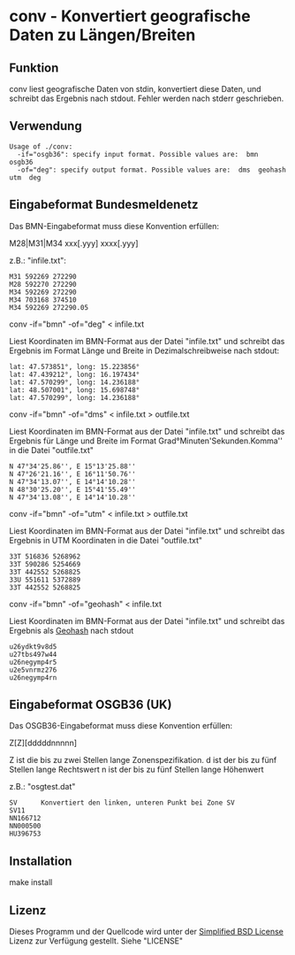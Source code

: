 conv - Konvertiert geografische Daten zu Längen/Breiten
=======================================================

Funktion
--------

conv liest geografische Daten von stdin, konvertiert diese
Daten, und schreibt das Ergebnis nach stdout. Fehler werden nach stderr
geschrieben.

Verwendung
----------

    Usage of ./conv:
      -if="osgb36": specify input format. Possible values are:  bmn  osgb36 
      -of="deg": specify output format. Possible values are:  dms  geohash  utm  deg 

Eingabeformat Bundesmeldenetz
-----------------------------

Das BMN-Eingabeformat muss diese Konvention erfüllen:

M28|M31|M34 xxx[.yyy] xxxx[.yyy]

z.B.: "infile.txt":

    M31 592269 272290
    M28 592270 272290
    M34 592269 272290
    M34 703168 374510
    M34 592269 272290.05


conv -if="bmn" -of="deg" < infile.txt

  Liest Koordinaten im BMN-Format aus der Datei "infile.txt" und schreibt das
  Ergebnis im Format Länge und Breite in Dezimalschreibweise nach stdout:

    lat: 47.573851°, long: 15.223856°
    lat: 47.439212°, long: 16.197434°
    lat: 47.570299°, long: 14.236188°
    lat: 48.507001°, long: 15.698748°
    lat: 47.570299°, long: 14.236188°


conv -if="bmn" -of="dms" < infile.txt > outfile.txt

  Liest Koordinaten im BMN-Format aus der Datei "infile.txt" und schreibt das
  Ergebnis für Länge und Breite im Format Grad°Minuten'Sekunden.Komma'' in die
  Datei "outfile.txt"

    N 47°34'25.86'', E 15°13'25.88''
    N 47°26'21.16'', E 16°11'50.76''
    N 47°34'13.07'', E 14°14'10.28''
    N 48°30'25.20'', E 15°41'55.49''
    N 47°34'13.08'', E 14°14'10.28''


conv -if="bmn" -of="utm" < infile.txt > outfile.txt

  Liest Koordinaten im BMN-Format aus der Datei "infile.txt" und schreibt das
  Ergebnis in UTM Koordinaten in die Datei "outfile.txt"

    33T 516836 5268962
    33T 590286 5254669
    33T 442552 5268825
    33U 551611 5372889
    33T 442552 5268825

conv -if="bmn" -of="geohash" < infile.txt

  Liest Koordinaten im BMN-Format aus der Datei "infile.txt" und schreibt das
  Ergebnis als [Geohash](http://en.wikipedia.org/wiki/Geohash) nach stdout

    u26ydkt9v8d5
    u27tbs497w44
    u26negymp4r5
    u2e5vnrmz276
    u26negymp4rn


Eingabeformat OSGB36 (UK)
-------------------------

Das OSGB36-Eingabeformat muss diese Konvention erfüllen:

Z[Z][dddddnnnnn]

Z ist die bis zu zwei Stellen lange Zonenspezifikation.
d ist der bis zu fünf Stellen lange Rechtswert
n ist der bis zu fünf Stellen lange Höhenwert

z.B.: "osgtest.dat"

    SV		Konvertiert den linken, unteren Punkt bei Zone SV
    SV11		
    NN166712
    NN000500
    HU396753

Installation
------------

  make install


Lizenz
-------

Dieses Programm und der Quellcode wird unter der [Simplified BSD
License](http://www.freebsd.org/copyright/freebsd-license.html) Lizenz zur
Verfügung gestellt. Siehe "LICENSE"
